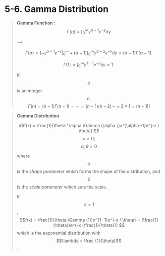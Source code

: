 # 5-6. Gamma Distribution

> **Gamma Function :** $$\Gamma (\alpha ) \equiv  \int_{0}^{\infty }y^{\alpha -1}e^{-y}dy$$ 
>
> ==&gt;   
>
>
> $$\Gamma (\alpha ) = \left [ -y^{\alpha -1} e^{-y} \right ]_{0}^{\infty } + (\alpha -1)\int_{0}^{\infty }y^{\alpha -2}e^{-y}dy=(\alpha -1)\Gamma (\alpha -1)^{} .  $$ 
>
> $$\Gamma (1) = \int_{0}^{\infty }y^{1 -1}e^{-y}dy= 1.   $$  
>
> If $$\alpha $$ is an integer $$n,$$ $$\Gamma (n ) = (n -1)\Gamma (n -1) = \cdots = (n -1)(n-2)\cdots \times 2\times 1 = (n-1)!$$



> **Gamma Distribution**
>
> $$f(x) = \frac{1}{\theta ^\alpha \Gamma (\alpha )}x^{\alpha -1}e^{-x / \theta},$$   $$x > 0; $$   $$\alpha, \theta >0$$ 
>
> where $$\alpha$$ is the _shape parameter_ which forms the shape of the distribution, and $$\theta$$  is the _scale parameter_ which sets the scale.
>
> If  $$\alpha = 1$$,  $$f(x) = \frac{1}{\theta \Gamma (1)}x^{1 -1}e^{-x / \theta} = (\frac{1}{\theta})e^{-x (\frac{1}{\theta})} $$which is the exponential distribution with $$\lambda = \frac {1}{\theta}$$.





